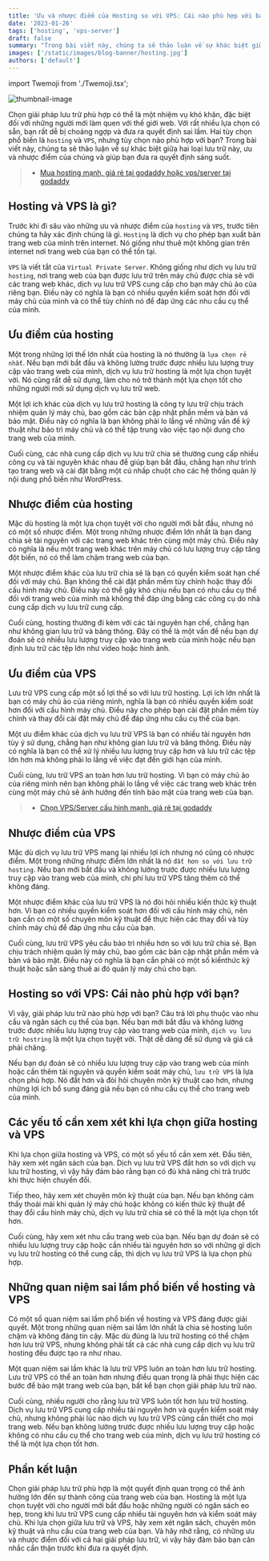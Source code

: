 ```yaml
---
title: 'Ưu và nhược điểm của Hosting so với VPS: Cái nào phù hợp với bạn?'
date: '2023-01-26'
tags: ['hosting', 'vps-server']
draft: false
summary: "Trong bài viết này, chúng ta sẽ thảo luận về sự khác biệt giữa hai loại lưu trữ này, ưu và nhược điểm của chúng và giúp bạn đưa ra quyết định sáng suốt. Hãy đọc tiếp để tìm ra giải pháp lưu trữ nào phù hợp nhất cho nhu cầu trang web của bạn."
images: ['/static/images/blog-banner/hosting.jpg']
authors: ['default']
---
```


import Twemoji from './Twemoji.tsx';

![thumbnail-image](/static/images/blog-banner/hosting.jpg)

Chọn giải pháp lưu trữ phù hợp có thể là một nhiệm vụ khó khăn, đặc biệt đối với những người mới làm quen với thế giới web. Với rất nhiều lựa chọn có sẵn, bạn rất dễ bị choáng ngợp và đưa ra quyết định sai lầm. Hai tùy chọn phổ biến là `hosting` và  `VPS`, nhưng tùy chọn nào phù hợp với bạn? Trong bài viết này, chúng ta sẽ thảo luận về sự khác biệt giữa hai loại lưu trữ này, ưu và nhược điểm của chúng và giúp bạn đưa ra quyết định sáng suốt.

> -   [Mua hosting mạnh, giá rẻ tại godaddy hoặc vps/server tại godaddy](https://sovrn.co/15xqs6g)

## Hosting và VPS là gì?

Trước khi đi sâu vào những ưu và nhược điểm của `hosting` và `VPS`, trước tiên chúng ta hãy xác định chúng là gì. `Hosting` là dịch vụ cho phép bạn xuất bản trang web của mình trên internet. Nó giống như thuê một không gian trên internet nơi trang web của bạn có thể tồn tại. 

`VPS` là viết tắt của `Virtual Private Server`. Không giống như dịch vụ lưu trữ `hosting`, nơi trang web của bạn được lưu trữ trên máy chủ được chia sẻ với các trang web khác, dịch vụ lưu trữ VPS cung cấp cho bạn máy chủ ảo của riêng bạn. Điều này có nghĩa là bạn có nhiều quyền kiểm soát hơn đối với máy chủ của mình và có thể tùy chỉnh nó để đáp ứng các nhu cầu cụ thể của mình.

## Ưu điểm của hosting

Một trong những lợi thế lớn nhất của hosting là nó thường là `lựa chọn rẻ nhất`. Nếu bạn mới bắt đầu và không lường trước được nhiều lưu lượng truy cập vào trang web của mình, dịch vụ lưu trữ hosting là một lựa chọn tuyệt vời. Nó cũng rất dễ sử dụng, làm cho nó trở thành một lựa chọn tốt cho những người mới sử dụng dịch vụ lưu trữ web.

Một lợi ích khác của dịch vụ lưu trữ hosting là công ty lưu trữ chịu trách nhiệm quản lý máy chủ, bao gồm các bản cập nhật phần mềm và bản vá bảo mật. Điều này có nghĩa là bạn không phải lo lắng về những vấn đề kỹ thuật như bảo trì máy chủ và có thể tập trung vào việc tạo nội dung cho trang web của mình.

Cuối cùng, các nhà cung cấp dịch vụ lưu trữ chia sẻ thường cung cấp nhiều công cụ và tài nguyên khác nhau để giúp bạn bắt đầu, chẳng hạn như trình tạo trang web và cài đặt bằng một cú nhấp chuột cho các hệ thống quản lý nội dung phổ biến như WordPress.

## Nhược điểm của hosting

Mặc dù hosting là một lựa chọn tuyệt vời cho người mới bắt đầu, nhưng nó có một số nhược điểm. Một trong những nhược điểm lớn nhất là bạn đang chia sẻ tài nguyên với các trang web khác trên cùng một máy chủ. Điều này có nghĩa là nếu một trang web khác trên máy chủ có lưu lượng truy cập tăng đột biến, nó có thể làm chậm trang web của bạn.

Một nhược điểm khác của lưu trữ chia sẻ là bạn có quyền kiểm soát hạn chế đối với máy chủ. Bạn không thể cài đặt phần mềm tùy chỉnh hoặc thay đổi cấu hình máy chủ. Điều này có thể gây khó chịu nếu bạn có nhu cầu cụ thể đối với trang web của mình mà không thể đáp ứng bằng các công cụ do nhà cung cấp dịch vụ lưu trữ cung cấp.

Cuối cùng, hosting thường đi kèm với các tài nguyên hạn chế, chẳng hạn như không gian lưu trữ và băng thông. Đây có thể là một vấn đề nếu bạn dự đoán sẽ có nhiều lưu lượng truy cập vào trang web của mình hoặc nếu bạn định lưu trữ các tệp lớn như video hoặc hình ảnh.

## Ưu điểm của VPS

Lưu trữ VPS cung cấp một số lợi thế so với lưu trữ hosting. Lợi ích lớn nhất là bạn có máy chủ ảo của riêng mình, nghĩa là bạn có nhiều quyền kiểm soát hơn đối với cấu hình máy chủ. Điều này cho phép bạn cài đặt phần mềm tùy chỉnh và thay đổi cài đặt máy chủ để đáp ứng nhu cầu cụ thể của bạn.

Một ưu điểm khác của dịch vụ lưu trữ VPS là bạn có nhiều tài nguyên hơn tùy ý sử dụng, chẳng hạn như không gian lưu trữ và băng thông. Điều này có nghĩa là bạn có thể xử lý nhiều lưu lượng truy cập hơn và lưu trữ các tệp lớn hơn mà không phải lo lắng về việc đạt đến giới hạn của mình.

Cuối cùng, lưu trữ VPS an toàn hơn lưu trữ hosting. Vì bạn có máy chủ ảo của riêng mình nên bạn không phải lo lắng về việc các trang web khác trên cùng một máy chủ sẽ ảnh hưởng đến tính bảo mật của trang web của bạn.

> -   [Chọn VPS/Server cấu hình mạnh, giá rẻ tại godaddy](https://sovrn.co/1kmz9i4)

## Nhược điểm của VPS

Mặc dù dịch vụ lưu trữ VPS mang lại nhiều lợi ích nhưng nó cũng có nhược điểm. Một trong những nhược điểm lớn nhất là nó `đắt hơn so với lưu trữ hosting`. Nếu bạn mới bắt đầu và không lường trước được nhiều lưu lượng truy cập vào trang web của mình, chi phí lưu trữ VPS tăng thêm có thể không đáng.

Một nhược điểm khác của lưu trữ VPS là nó đòi hỏi nhiều kiến ​​thức kỹ thuật hơn. Vì bạn có nhiều quyền kiểm soát hơn đối với cấu hình máy chủ, nên bạn cần có một số chuyên môn kỹ thuật để thực hiện các thay đổi và tùy chỉnh máy chủ để đáp ứng nhu cầu của bạn.

Cuối cùng, lưu trữ VPS yêu cầu bảo trì nhiều hơn so với lưu trữ chia sẻ. Bạn chịu trách nhiệm quản lý máy chủ, bao gồm các bản cập nhật phần mềm và bản vá bảo mật. Điều này có nghĩa là bạn cần phải có một số kiến ​​thức kỹ thuật hoặc sẵn sàng thuê ai đó quản lý máy chủ cho bạn.

## Hosting so với VPS: Cái nào phù hợp với bạn?

Vì vậy, giải pháp lưu trữ nào phù hợp với bạn? Câu trả lời phụ thuộc vào nhu cầu và ngân sách cụ thể của bạn. Nếu bạn mới bắt đầu và không lường trước được nhiều lưu lượng truy cập vào trang web của mình, `dịch vụ lưu trữ hostring` là một lựa chọn tuyệt vời. Thật dễ dàng để sử dụng và giá cả phải chăng.

Nếu bạn dự đoán sẽ có nhiều lưu lượng truy cập vào trang web của mình hoặc cần thêm tài nguyên và quyền kiểm soát máy chủ, `lưu trữ VPS` là lựa chọn phù hợp. Nó đắt hơn và đòi hỏi chuyên môn kỹ thuật cao hơn, nhưng những lợi ích bổ sung đáng giá nếu bạn có nhu cầu cụ thể cho trang web của mình.
## Các yếu tố cần xem xét khi lựa chọn giữa hosting và VPS

Khi lựa chọn giữa hosting và VPS, có một số yếu tố cần xem xét. Đầu tiên, hãy xem xét ngân sách của bạn. Dịch vụ lưu trữ VPS đắt hơn so với dịch vụ lưu trữ hosting, vì vậy hãy đảm bảo rằng bạn có đủ khả năng chi trả trước khi thực hiện chuyển đổi.

Tiếp theo, hãy xem xét chuyên môn kỹ thuật của bạn. Nếu bạn không cảm thấy thoải mái khi quản lý máy chủ hoặc không có kiến ​​thức kỹ thuật để thay đổi cấu hình máy chủ, dịch vụ lưu trữ chia sẻ có thể là một lựa chọn tốt hơn.

Cuối cùng, hãy xem xét nhu cầu trang web của bạn. Nếu bạn dự đoán sẽ có nhiều lưu lượng truy cập hoặc cần nhiều tài nguyên hơn so với những gì dịch vụ lưu trữ hosting có thể cung cấp, thì dịch vụ lưu trữ VPS là lựa chọn phù hợp.

## Những quan niệm sai lầm phổ biến về hosting và VPS

Có một số quan niệm sai lầm phổ biến về hosting và VPS đáng được giải quyết. Một trong những quan niệm sai lầm lớn nhất là chia sẻ hosting luôn chậm và không đáng tin cậy. Mặc dù đúng là lưu trữ hosting có thể chậm hơn lưu trữ VPS, nhưng không phải tất cả các nhà cung cấp dịch vụ lưu trữ hosting đều được tạo ra như nhau.

Một quan niệm sai lầm khác là lưu trữ VPS luôn an toàn hơn lưu trữ hosting. Lưu trữ VPS có thể an toàn hơn nhưng điều quan trọng là phải thực hiện các bước để bảo mật trang web của bạn, bất kể bạn chọn giải pháp lưu trữ nào.

Cuối cùng, nhiều người cho rằng lưu trữ VPS luôn tốt hơn lưu trữ hosting. Dịch vụ lưu trữ VPS cung cấp nhiều tài nguyên hơn và quyền kiểm soát máy chủ, nhưng không phải lúc nào dịch vụ lưu trữ VPS cũng cần thiết cho mọi trang web. Nếu bạn không lường trước được nhiều lưu lượng truy cập hoặc không có nhu cầu cụ thể cho trang web của mình, dịch vụ lưu trữ hosting có thể là một lựa chọn tốt hơn.

## Phần kết luận

Chọn giải pháp lưu trữ phù hợp là một quyết định quan trọng có thể ảnh hưởng lớn đến sự thành công của trang web của bạn. Hosting là một lựa chọn tuyệt vời cho người mới bắt đầu hoặc những người có ngân sách eo hẹp, trong khi lưu trữ VPS cung cấp nhiều tài nguyên hơn và kiểm soát máy chủ. Khi lựa chọn giữa lưu trữ và VPS, hãy xem xét ngân sách, chuyên môn kỹ thuật và nhu cầu của trang web của bạn. Và hãy nhớ rằng, có những ưu và nhược điểm đối với cả hai giải pháp lưu trữ, vì vậy hãy đảm bảo bạn cân nhắc cẩn thận trước khi đưa ra quyết định.
